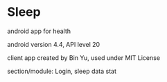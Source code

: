 # Sleep
android app for health

android version 4.4, API level 20


client app created by Bin Yu, used under MIT License 


section/module: Login, sleep data stat
